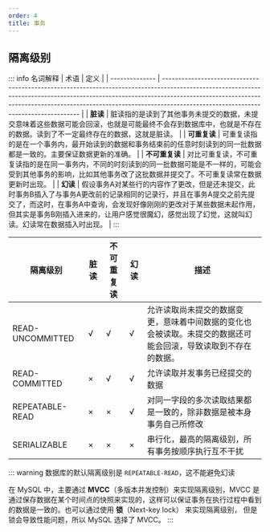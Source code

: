 ```yaml
---
order: 4
title: 事务
---
```


## 隔离级别

::: info 名词解释
| 术语           | 定义                                                                                                                                                                                                                                                                                           |
| -------------- | ---------------------------------------------------------------------------------------------------------------------------------------------------------------------------------------------------------------------------------------------------------------------------------------------- |
| **脏读**       | 脏读指的是读到了其他事务未提交的数据，未提交意味着这些数据可能会回滚，也就是可能最终不会存到数据库中，也就是不存在的数据。读到了不一定最终存在的数据，这就是脏读。                                                                                                                             |
| **可重复读**   | 可重复读指的是在一个事务内，最开始读到的数据和事务结束前的任意时刻读到的同一批数据都是一致的。主要保证数据更新的准确。                                                                                                                                                                         |
| **不可重复读** | 对比可重复读，不可重复读指的是在同一事务内，不同的时刻读到的同一批数据可能是不一样的，可能会受到其他事务的影响，比如其他事务改了这批数据并提交了。不可重复读常在数据更新时出现。                                                                                                               |
| **幻读**       | 假设事务A对某些行的内容作了更改，但是还未提交，此时事务B插入了与事务A更改前的记录相同的记录行，并且在事务A提交之前先提交了，而这时，在事务A中查询，会发现好像刚刚的更改对于某些数据未起作用，但其实是事务B刚插入进来的，让用户感觉很魔幻，感觉出现了幻觉，这就叫幻读。幻读常在数据插入时出现。 |
:::


| 隔离级别         | 脏读 | 不可重复读 | 幻读 | 描述                                                                                                           |
| ---------------- | ---- | ---------- | ---- | -------------------------------------------------------------------------------------------------------------- |
| READ-UNCOMMITTED | √    | √          | √    | 允许读取尚未提交的数据变更，意味着中间数据的变化也会被读取。未提交的数据还可能会回滚，导致读取到不存在的数据。 |
| READ-COMMITTED   | ×    | √          | √    | 允许读取并发事务已经提交的数据                                                                                 |
| REPEATABLE-READ  | ×    | ×          | √    | 对同一字段的多次读取结果都是一致的，除非数据是被本身事务自己所修改                                             |
| SERIALIZABLE     | ×    | ×          | ×    | 串行化，最高的隔离级别，所有事务按顺序执行互不干扰                                                             |


::: warning
数据库的默认隔离级别是 `REPEATABLE-READ`，这不能避免幻读

在 MySQL 中，主要通过 **MVCC**（多版本并发控制）来实现隔离级别，MVCC 是通过保存数据在某个时间点的快照来实现的，这样可以保证事务在执行过程中看到的数据是一致的。也可以通过使用 **锁**（Next-key lock） 来实现隔离级别， 但是锁会导致性能问题，所以 MySQL 选择了 MVCC。
:::